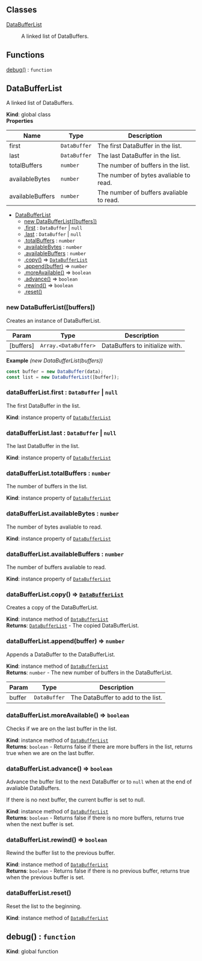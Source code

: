 ## Classes

<dl>
<dt><a href="#DataBufferList">DataBufferList</a></dt>
<dd><p>A linked list of DataBuffers.</p>
</dd>
</dl>

## Functions

<dl>
<dt><a href="#debug">debug()</a> : <code>function</code></dt>
<dd></dd>
</dl>

<a name="DataBufferList"></a>

## DataBufferList
A linked list of DataBuffers.

**Kind**: global class  
**Properties**

| Name | Type | Description |
| --- | --- | --- |
| first | <code>DataBuffer</code> | The first DataBuffer in the list. |
| last | <code>DataBuffer</code> | The last DataBuffer in the list. |
| totalBuffers | <code>number</code> | The number of buffers in the list. |
| availableBytes | <code>number</code> | The number of bytes avaliable to read. |
| availableBuffers | <code>number</code> | The number of buffers avaliable to read. |


* [DataBufferList](#DataBufferList)
    * [new DataBufferList([buffers])](#new_DataBufferList_new)
    * [.first](#DataBufferList+first) : <code>DataBuffer</code> \| <code>null</code>
    * [.last](#DataBufferList+last) : <code>DataBuffer</code> \| <code>null</code>
    * [.totalBuffers](#DataBufferList+totalBuffers) : <code>number</code>
    * [.availableBytes](#DataBufferList+availableBytes) : <code>number</code>
    * [.availableBuffers](#DataBufferList+availableBuffers) : <code>number</code>
    * [.copy()](#DataBufferList+copy) ⇒ [<code>DataBufferList</code>](#DataBufferList)
    * [.append(buffer)](#DataBufferList+append) ⇒ <code>number</code>
    * [.moreAvailable()](#DataBufferList+moreAvailable) ⇒ <code>boolean</code>
    * [.advance()](#DataBufferList+advance) ⇒ <code>boolean</code>
    * [.rewind()](#DataBufferList+rewind) ⇒ <code>boolean</code>
    * [.reset()](#DataBufferList+reset)

<a name="new_DataBufferList_new"></a>

### new DataBufferList([buffers])
Creates an instance of DataBufferList.


| Param | Type | Description |
| --- | --- | --- |
| [buffers] | <code>Array.&lt;DataBuffer&gt;</code> | DataBuffers to initialize with. |

**Example** *(new DataBufferList(buffers))*  
```js
const buffer = new DataBuffer(data);
const list = new DataBufferList([buffer]);
```
<a name="DataBufferList+first"></a>

### dataBufferList.first : <code>DataBuffer</code> \| <code>null</code>
The first DataBuffer in the list.

**Kind**: instance property of [<code>DataBufferList</code>](#DataBufferList)  
<a name="DataBufferList+last"></a>

### dataBufferList.last : <code>DataBuffer</code> \| <code>null</code>
The last DataBuffer in the list.

**Kind**: instance property of [<code>DataBufferList</code>](#DataBufferList)  
<a name="DataBufferList+totalBuffers"></a>

### dataBufferList.totalBuffers : <code>number</code>
The number of buffers in the list.

**Kind**: instance property of [<code>DataBufferList</code>](#DataBufferList)  
<a name="DataBufferList+availableBytes"></a>

### dataBufferList.availableBytes : <code>number</code>
The number of bytes avaliable to read.

**Kind**: instance property of [<code>DataBufferList</code>](#DataBufferList)  
<a name="DataBufferList+availableBuffers"></a>

### dataBufferList.availableBuffers : <code>number</code>
The number of buffers avaliable to read.

**Kind**: instance property of [<code>DataBufferList</code>](#DataBufferList)  
<a name="DataBufferList+copy"></a>

### dataBufferList.copy() ⇒ [<code>DataBufferList</code>](#DataBufferList)
Creates a copy of the DataBufferList.

**Kind**: instance method of [<code>DataBufferList</code>](#DataBufferList)  
**Returns**: [<code>DataBufferList</code>](#DataBufferList) - The copied DataBufferList.  
<a name="DataBufferList+append"></a>

### dataBufferList.append(buffer) ⇒ <code>number</code>
Appends a DataBuffer to the DataBufferList.

**Kind**: instance method of [<code>DataBufferList</code>](#DataBufferList)  
**Returns**: <code>number</code> - The new number of buffers in the DataBufferList.  

| Param | Type | Description |
| --- | --- | --- |
| buffer | <code>DataBuffer</code> | The DataBuffer to add to the list. |

<a name="DataBufferList+moreAvailable"></a>

### dataBufferList.moreAvailable() ⇒ <code>boolean</code>
Checks if we are on the last buffer in the list.

**Kind**: instance method of [<code>DataBufferList</code>](#DataBufferList)  
**Returns**: <code>boolean</code> - Returns false if there are more buffers in the list, returns true when we are on the last buffer.  
<a name="DataBufferList+advance"></a>

### dataBufferList.advance() ⇒ <code>boolean</code>
Advance the buffer list to the next DataBuffer or to `null` when at the end of avaliable DataBuffers.

If there is no next buffer, the current buffer is set to null.

**Kind**: instance method of [<code>DataBufferList</code>](#DataBufferList)  
**Returns**: <code>boolean</code> - Returns false if there is no more buffers, returns true when the next buffer is set.  
<a name="DataBufferList+rewind"></a>

### dataBufferList.rewind() ⇒ <code>boolean</code>
Rewind the buffer list to the previous buffer.

**Kind**: instance method of [<code>DataBufferList</code>](#DataBufferList)  
**Returns**: <code>boolean</code> - Returns false if there is no previous buffer, returns true when the previous buffer is set.  
<a name="DataBufferList+reset"></a>

### dataBufferList.reset()
Reset the list to the beginning.

**Kind**: instance method of [<code>DataBufferList</code>](#DataBufferList)  
<a name="debug"></a>

## debug() : <code>function</code>
**Kind**: global function  
